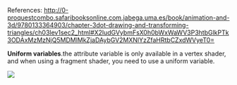 

References: http://0-proquestcombo.safaribooksonline.com.jabega.uma.es/book/animation-and-3d/9780133364903/chapter-3dot-drawing-and-transforming-triangles/ch03lev1sec2_html#X2ludGVybmFsX0h0bWxWaWV3P3htbGlkPTk3ODAxMzMzNjQ5MDMlMkZjaDAybGV2MXNlYzZfaHRtbCZxdWVyeT0=

**Uniform variables**.the attribute variable is only available in a vertex shader, and when using a fragment shader, you need to use a uniform variable.

![](theoria_uniform_variables.jpg)


